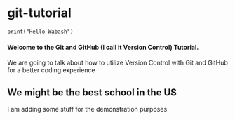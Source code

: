 # git-tutorial

`print("Hello Wabash")`

<h4>Welcome to the Git and GitHub (I call it Version Control) Tutorial.</h4>

<p>We are going to talk about how to utilize Version Control with Git and GitHub for a better coding experience</p>

## We might be the best school in the US

<p>I am adding some stuff for the demonstration purposes</p>


